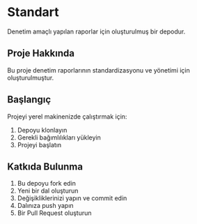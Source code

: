 # Standart

Denetim amaçlı yapılan raporlar için oluşturulmuş bir depodur.

## Proje Hakkında
Bu proje denetim raporlarının standardizasyonu ve yönetimi için oluşturulmuştur.

## Başlangıç
Projeyi yerel makinenizde çalıştırmak için:

1. Depoyu klonlayın
2. Gerekli bağımlılıkları yükleyin
3. Projeyi başlatın

## Katkıda Bulunma
1. Bu depoyu fork edin
2. Yeni bir dal oluşturun
3. Değişikliklerinizi yapın ve commit edin
4. Dalınıza push yapın
5. Bir Pull Request oluşturun
